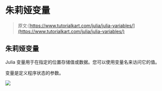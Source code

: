 # 朱莉娅变量

> 原文:[https://www.tutorialkart.com/julia/julia-variables/](https://www.tutorialkart.com/julia/julia-variables/)

## 朱莉娅变量

Julia 变量用于在指定的位置存储值或数据。您可以使用变量名来访问它的值。

变量是定义程序状态的参数。

[![](../Images/925da31b32d6bc3827932f6c8afb11bb.png)](https://www.tutorialkart.com/)